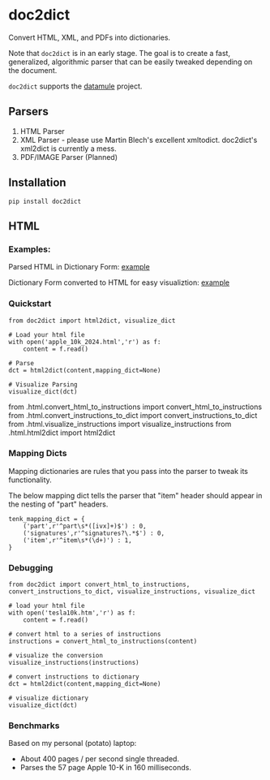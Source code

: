# doc2dict

Convert HTML, XML, and PDFs into dictionaries.

Note that `doc2dict` is in an early stage. The goal is to create a fast, generalized, algorithmic parser that can be easily tweaked depending on the document.

`doc2dict` supports the [datamule](https://github.com/john-friedman/datamule-python) project.

## Parsers
1. HTML Parser
2. XML Parser - please use Martin Blech's excellent xmltodict. doc2dict's xml2dict is currently a mess.
3. PDF/IMAGE Parser (Planned)

## Installation
```
pip install doc2dict
```

## HTML

### Examples:

Parsed HTML in Dictionary Form:
[example](example_output/html/dict.json)

Dictionary Form converted to HTML for easy visualiztion:
[example](example_output/html/document_visualization.html)

### Quickstart
```
from doc2dict import html2dict, visualize_dict

# Load your html file
with open('apple_10k_2024.html','r') as f:
    content = f.read()

# Parse 
dct = html2dict(content,mapping_dict=None)

# Visualize Parsing
visualize_dict(dct)
```

from .html.convert_html_to_instructions import convert_html_to_instructions
from .html.convert_instructions_to_dict import convert_instructions_to_dict
from .html.visualize_instructions import visualize_instructions
from .html.html2dict import html2dict

### Mapping Dicts
Mapping dictionaries are rules that you pass into the parser to tweak its functionality. 

The below mapping dict tells the parser that "item" header should appear in the nesting of "part" headers.
```
tenk_mapping_dict = {
    ('part',r'^part\s*([ivx]+)$') : 0,
    ('signatures',r'^signatures?\.*$') : 0,
    ('item',r'^item\s*(\d+)') : 1,
}
```


### Debugging
```
from doc2dict import convert_html_to_instructions, convert_instructions_to_dict, visualize_instructions, visualize_dict

# load your html file
with open('tesla10k.htm','r') as f:
    content = f.read()

# convert html to a series of instructions
instructions = convert_html_to_instructions(content)

# visualize the conversion
visualize_instructions(instructions)

# convert instructions to dictionary
dct = html2dict(content,mapping_dict=None)

# visualize dictionary
visualize_dict(dct)
```

### Benchmarks 

Based on my personal (potato) laptop:
* About 400 pages / per second single threaded.
* Parses the 57 page Apple 10-K in 160 milliseconds.